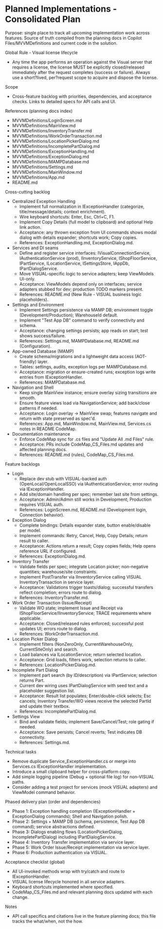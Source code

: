 # Planned Implementations - Consolidated Plan

Purpose: single place to track all upcoming implementation work across features. Source of truth compiled from the planning docs in Copilot Files/MVVMDefinitions and current code in the solution.

Global Rule - Visual license lifecycle
- Any time the app performs an operation against the Visual server that requires a license, the license MUST be explicitly closed/released immediately after the request completes (success or failure). Always use a short?lived, per?request scope to acquire and dispose the license.

Scope
- Cross-feature backlog with priorities, dependencies, and acceptance checks. Links to detailed specs for API calls and UI.

References (planning docs index)
- MVVMDefinitions/LoginScreen.md
- MVVMDefinitions/MainView.md
- MVVMDefinitions/InventoryTransfer.md
- MVVMDefinitions/WorkOrderTransaction.md
- MVVMDefinitions/LocationPickerDialog.md
- MVVMDefinitions/IncompletePartDialog.md
- MVVMDefinitions/ExceptionHandling.md
- MVVMDefinitions/ExceptionDialog.md
- MVVMDefinitions/MAMPDatabase.md
- MVVMDefinitions/Settings.md
- MVVMDefinitions/MainWindow.md
- MVVMDefinitions/App.md
- README.md

Cross-cutting backlog
- Centralized Exception Handling
  - Implement full normalization in IExceptionHandler (categorize, title/message/details; context enrichment).
  - Wire keyboard shortcuts: Enter, Esc, Ctrl+C, F1.
  - Implement Copy Details (full model to clipboard) and optional Help link action.
  - Acceptance: any thrown exception from UI commands shows modal dialog with details expander; shortcuts work; Copy copies.
  - References: ExceptionHandling.md, ExceptionDialog.md.
- Services and DI seams
  - Define and register service interfaces: IVisualConnectionService, IAuthenticationService (prod), IInventoryService, IShopFloorService, IPartService, ILocationService, ISettingsStore, IAppDb, IPartDialogService.
  - Move VISUAL-specific logic to service adapters; keep ViewModels UI-only.
  - Acceptance: ViewModels depend only on interfaces; service adapters stubbed for dev; production TODO markers present.
  - References: README.md (New Rule - VISUAL business logic placeholders).
- Settings and Environment
  - Implement Settings persistence via MAMP DB; environment toggle (Development/Production); WarehouseId default.
  - Implement "Test App DB" command to verify connectivity and schema.
  - Acceptance: changing settings persists; app reads on start; test shows success/failure.
  - References: Settings.md, MAMPDatabase.md, README.md (Configuration).
- App-owned Database (MAMP)
  - Create schema/migrations and a lightweight data access (AOT-friendly) layer.
  - Tables: settings, audits, exception logs per MAMPDatabase.md.
  - Acceptance: migration or ensure-created runs; exception logs write entries from IExceptionHandler.
  - References: MAMPDatabase.md.
- Navigation and Shell
  - Keep single MainView instance; ensure overlay sizing transitions are smooth.
  - Ensure feature views load via NavigationService; add back/close patterns if needed.
  - Acceptance: Login overlay -> MainView swap; features navigate and return with state preserved as spec'd.
  - References: App.md, MainWindow.md, MainView.md, Services.cs notes in README CodeMap.
- Documentation maintenance
  - Enforce CodeMap sync for .cs files and "Update All .md Files" rule.
  - Acceptance: PRs include CodeMap_CS_Files.md updates and affected planning docs.
  - References: README.md (rules), CodeMap_CS_Files.md.

Feature backlogs
- Login
  - Replace dev stub with VISUAL-backed auth (OpenLocal/OpenLocalSSO) via IAuthenticationService; error routing via IExceptionHandler.
  - Add site/domain handling per spec; remember last site from settings.
  - Acceptance: Admin/Admin still works in Development; Production requires VISUAL auth.
  - References: LoginScreen.md, README.md (Development login, Connection behavior).
- Exception Dialog
  - Complete bindings: Details expander state, button enable/disable per model.
  - Implement commands: Retry, Cancel, Help, Copy Details; return result to caller.
  - Acceptance: Actions return a result; Copy copies fields; Help opens reference URL if configured.
  - References: ExceptionDialog.md.
- Inventory Transfer
  - Validate fields per spec; integrate Location picker; non-negative quantities; warehouse/site constraints.
  - Implement PostTransfer via IInventoryService calling VISUAL InventoryTransaction in service layer.
  - Acceptance: Validations trigger toasts/dialog; successful transfers reflect completion; errors route to dialog.
  - References: InventoryTransfer.md.
- Work Order Transaction (Issue/Receipt)
  - Validate WO state; implement Issue and Receipt via IShopFloorService/IInventoryService; TRACE requirements where applicable.
  - Acceptance: Closed/released rules enforced; successful post updates UI; errors route to dialog.
  - References: WorkOrderTransaction.md.
- Location Picker Dialog
  - Implement filters (NonZeroOnly, CurrentWarehouseOnly, CurrentSiteOnly) and search.
  - Load balances via ILocationService; return selected location.
  - Acceptance: Grid loads, filters work, selection returns to caller.
  - References: LocationPickerDialog.md.
- Incomplete Part Dialog
  - Implement part search (by ID/description) via IPartService; selection returns Part.
  - Current dev wiring uses IPartDialogService with seed text and a placeholder suggestion list.
  - Acceptance: Result list populates; Enter/double-click selects; Esc cancels; Inventory Transfer/WO views receive the selected PartId and update their textbox.
  - References: IncompletePartDialog.md.
- Settings View
  - Bind and validate fields; implement Save/Cancel/Test; role gating if needed.
  - Acceptance: Save persists; Cancel reverts; Test indicates DB connectivity.
  - References: Settings.md.

Technical tasks
- Remove duplicate Service_ExceptionHandler.cs or merge into Services.cs IExceptionHandler implementation.
- Introduce a small clipboard helper for cross-platform copy.
- Add simple logging pipeline (Debug + optional file log) for non-VISUAL paths.
- Consider adding a test project for services (mock VISUAL adapters) and ViewModel command behavior.

Phased delivery plan (order and dependencies)
- Phase 1: Exception handling completion (IExceptionHandler + ExceptionDialog commands); Shell and Navigation polish.
- Phase 2: Settings + MAMP DB (schema, persistence, Test App DB command); service abstractions defined.
- Phase 3: Dialogs enabling flows (LocationPickerDialog, IncompletePartDialog) including IPartDialogService.
- Phase 4: Inventory Transfer implementation via service layer.
- Phase 5: Work Order Issue/Receipt implementation via service layer.
- Phase 6: Production authentication via VISUAL.

Acceptance checklist (global)
- All UI-invoked methods wrap with try/catch and route to IExceptionHandler.
- VISUAL license lifecycle honored in all service adapters.
- Keyboard shortcuts implemented where specified.
- CodeMap_CS_Files.md and relevant planning docs updated with each change.

Notes
- API call specifics and citations live in the feature planning docs; this file tracks the what/when, not the how.
